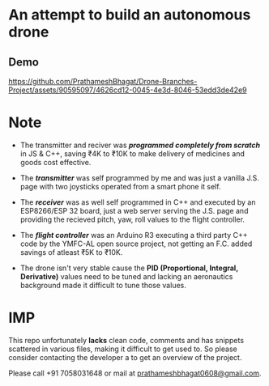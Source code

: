 # An attempt to build an autonomous drone

## Demo
https://github.com/PrathameshBhagat/Drone-Branches-Project/assets/90595097/4626cd12-0045-4e3d-8046-53edd3de42e9




# Note 
- The transmitter and reciver was ***programmed completely from scratch*** in JS & C++, saving ₹4K to ₹10K to make delivery of medicines and goods cost effective.


- The ***transmitter*** was self programmed by me and was just a vanilla J.S. page with two joysticks operated from a smart phone it self.

- The ***receiver*** was as well self programmed in C++ and executed by an ESP8266/ESP 32 board, just a web server serving the J.S. page and providing the recieved pitch, yaw, roll values to the flight controller.

- The ***flight controller*** was an Arduino R3 executing a third party C++ code by the YMFC-AL open source project, not getting an F.C. added savings of atleast ₹5K to ₹10K.

- The drone isn't very stable cause the **PID (Proportional, Integral, Derivative)** values need to be tuned and lacking an aeronautics background made it difficult to tune those values.
  
# IMP

This repo unfortunately **lacks** clean code, comments and has snippets scattered in various files, making it difficult to get used to. So please consider contacting the developer a to get an overview of the project.

Please call +91 7058031648 or mail at prathameshbhagat0608@gmail.com.
